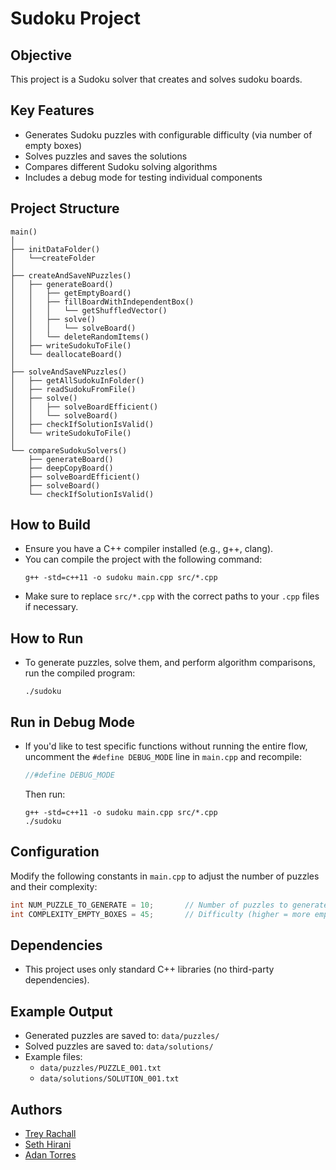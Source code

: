 # Sudoku Project

## Objective
This project is a Sudoku solver that creates and solves sudoku boards.

## Key Features
- Generates Sudoku puzzles with configurable difficulty (via number of empty boxes)
- Solves puzzles and saves the solutions
- Compares different Sudoku solving algorithms
- Includes a debug mode for testing individual components

## Project Structure
```
main()
│
├── initDataFolder()
│   └──createFolder
│
├── createAndSaveNPuzzles()
│   ├── generateBoard()
│   │   ├── getEmptyBoard()
│   │   ├── fillBoardWithIndependentBox()
│   │   │   └── getShuffledVector()
│   │   ├── solve()
│   │   │   └── solveBoard() 
│   │   └── deleteRandomItems()
│   ├── writeSudokuToFile()
│   └── deallocateBoard()
│
├── solveAndSaveNPuzzles()
│   ├── getAllSudokuInFolder()
│   ├── readSudokuFromFile()
│   ├── solve()
│   │   ├── solveBoardEfficient() 
│   │   └── solveBoard() 
│   ├── checkIfSolutionIsValid()
│   └── writeSudokuToFile()
│
└── compareSudokuSolvers()
    ├── generateBoard()
    ├── deepCopyBoard()
    ├── solveBoardEfficient()
    ├── solveBoard()
    └── checkIfSolutionIsValid()
```

## How to Build
- Ensure you have a C++ compiler installed (e.g., g++, clang).
- You can compile the project with the following command:  
  ```
  g++ -std=c++11 -o sudoku main.cpp src/*.cpp
  ```
- Make sure to replace `src/*.cpp` with the correct paths to your `.cpp` files if necessary.

## How to Run
- To generate puzzles, solve them, and perform algorithm comparisons, run the compiled program:  
  ```
  ./sudoku
  ```

## Run in Debug Mode
- If you'd like to test specific functions without running the entire flow, uncomment the `#define DEBUG_MODE` line in `main.cpp` and recompile:
  ```cpp
  //#define DEBUG_MODE
  ```
  Then run:
  ```
  g++ -std=c++11 -o sudoku main.cpp src/*.cpp
  ./sudoku
  ```

## Configuration
Modify the following constants in `main.cpp` to adjust the number of puzzles and their complexity:
```cpp
int NUM_PUZZLE_TO_GENERATE = 10;       // Number of puzzles to generate
int COMPLEXITY_EMPTY_BOXES = 45;       // Difficulty (higher = more empty boxes)
```

## Dependencies
- This project uses only standard C++ libraries (no third-party dependencies).

## Example Output
- Generated puzzles are saved to: `data/puzzles/`
- Solved puzzles are saved to: `data/solutions/`
- Example files:
  - `data/puzzles/PUZZLE_001.txt`
  - `data/solutions/SOLUTION_001.txt`

## Authors
- [Trey Rachall](https://github.com/treyrachall10)
- [Seth Hirani](https://github.com/sethhirani)
- [Adan Torres](https://github.com/adanTorres)
